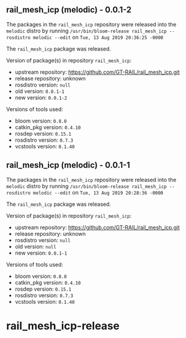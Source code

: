 ## rail_mesh_icp (melodic) - 0.0.1-2

The packages in the `rail_mesh_icp` repository were released into the `melodic` distro by running `/usr/bin/bloom-release rail_mesh_icp --rosdistro melodic --edit` on `Tue, 13 Aug 2019 20:36:25 -0000`

The `rail_mesh_icp` package was released.

Version of package(s) in repository `rail_mesh_icp`:

- upstream repository: https://github.com/GT-RAIL/rail_mesh_icp.git
- release repository: unknown
- rosdistro version: `null`
- old version: `0.0.1-1`
- new version: `0.0.1-2`

Versions of tools used:

- bloom version: `0.8.0`
- catkin_pkg version: `0.4.10`
- rosdep version: `0.15.1`
- rosdistro version: `0.7.3`
- vcstools version: `0.1.40`


## rail_mesh_icp (melodic) - 0.0.1-1

The packages in the `rail_mesh_icp` repository were released into the `melodic` distro by running `/usr/bin/bloom-release rail_mesh_icp --rosdistro melodic --edit` on `Tue, 13 Aug 2019 20:28:36 -0000`

The `rail_mesh_icp` package was released.

Version of package(s) in repository `rail_mesh_icp`:

- upstream repository: https://github.com/GT-RAIL/rail_mesh_icp.git
- release repository: unknown
- rosdistro version: `null`
- old version: `null`
- new version: `0.0.1-1`

Versions of tools used:

- bloom version: `0.8.0`
- catkin_pkg version: `0.4.10`
- rosdep version: `0.15.1`
- rosdistro version: `0.7.3`
- vcstools version: `0.1.40`


# rail_mesh_icp-release